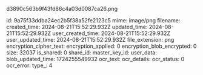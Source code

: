 d3890c563b9f43fd86c4a03d0087ca26.png

id: 9a75f33ddba24ec2b5f38a52fe2123c5
mime: image/png
filename: 
created_time: 2024-08-21T15:52:29.932Z
updated_time: 2024-08-21T15:52:29.932Z
user_created_time: 2024-08-21T15:52:29.932Z
user_updated_time: 2024-08-21T15:52:29.932Z
file_extension: png
encryption_cipher_text: 
encryption_applied: 0
encryption_blob_encrypted: 0
size: 32037
is_shared: 0
share_id: 
master_key_id: 
user_data: 
blob_updated_time: 1724255549932
ocr_text: 
ocr_details: 
ocr_status: 0
ocr_error: 
type_: 4